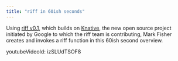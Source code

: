 ```yaml
---
title: "riff in 60ish seconds"
---
```


Using [riff v0.1](https://projectriff.io/blog/announcing-riff-0-1-0-on-Knative/), which builds on [Knative](https://github.com/knative/docs), the new open source project initiated by Google to which the riff team is contributing, Mark Fisher creates and invokes a riff function in this 60ish second overview.

youtubeVideoId: izSLUdTSOF8
